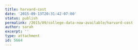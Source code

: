 ```yaml
---
title: harvard-cost
date: '2015-09-13T20:31:42-07:00'
status: publish
permalink: /2015/09/college-data-now-available/harvard-cost
author: sarah
excerpt: ''
type: attachment
id: 5664
---
```

<!DOCTYPE html PUBLIC "-//W3C//DTD HTML 4.0 Transitional//EN" "http://www.w3.org/TR/REC-html40/loose.dtd">
<?xml encoding="UTF-8">
